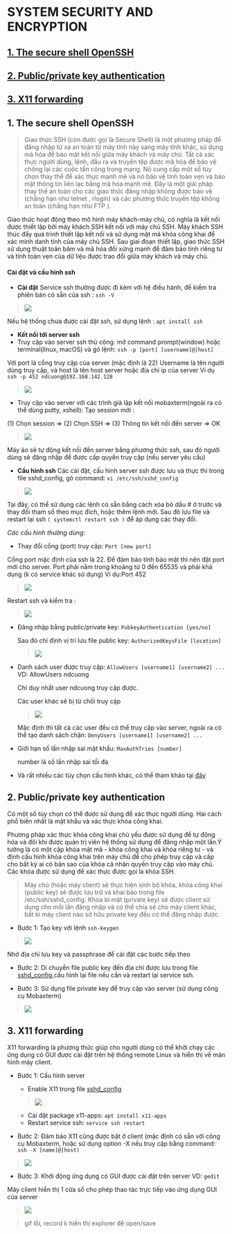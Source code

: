  # SYSTEM SECURITY AND ENCRYPTION
 
 ## [1. The secure shell OpenSSH](#openssh)
 
 ## [2. Public/private key authentication](#key)
 
 ## [3.	X11 forwarding](#x11)

## 1.	The secure shell OpenSSH <a name="openssh"></a>
> Giao thức SSH (còn được gọi là Secure Shell) là một phương pháp để đăng nhập từ xa an toàn từ máy tính này sang máy tính khác, sử dụng mã hóa để bảo mật kết nối giữa máy khách và máy chủ. Tất cả xác thực người dùng, lệnh, đầu ra và truyền tệp được mã hóa để bảo vệ chống lại các cuộc tấn công trong mạng. Nó cung cấp một số tùy chọn thay thế để xác thực mạnh mẽ và nó bảo vệ tính toàn vẹn và bảo mật thông tin liên lạc bằng mã hóa mạnh mẽ. Đây là một giải pháp thay thế an toàn cho các giao thức đăng nhập không được bảo vệ (chẳng hạn như telnet , rlogin) và các phương thức truyền tệp không an toàn (chẳng hạn như FTP ).

Giao thức hoạt động theo mô hình máy khách-máy chủ, có nghĩa là kết nối được thiết lập bởi máy khách SSH kết nối với máy chủ SSH. Máy khách SSH thúc đẩy quá trình thiết lập kết nối và sử dụng mật mã khóa công khai để xác minh danh tính của máy chủ SSH. Sau giai đoạn thiết lập, giao thức SSH sử dụng thuật toán băm và mã hóa đối xứng mạnh để đảm bảo tính riêng tư và tính toàn vẹn của dữ liệu được trao đổi giữa máy khách và máy chủ.
#### Cài đặt và cấu hình ssh
- **Cài đặt**
Service ssh thường được đi kèm với hệ điều hành, để kiểm tra phiên bản có sẵn của ssh : `ssh -V`

> ![](./images/report2/sshver.png)

Nếu hệ thống chưa được cài đặt ssh, sử dụng lệnh : `apt install ssh`

- **Kết nối tới server ssh**
 - Truy cập vào server ssh thủ công: mở command prompt(window) hoặc terminal(linux, macOS) và gõ lệnh: `ssh -p [port] [username]@[host]`

Với port là cổng truy cập của server (mặc định là 22) Username là tên người dùng truy cập, và host là tên host server hoặc địa chỉ ip của server
Ví dụ `ssh -p 452 ndcuong@192.168.142.128`

> ![](./images/report2/connectmanually.png)

 - Truy cập vào server với các trình giả lập kết nối mobaxterm(ngoài ra có thể dùng putty, xshell):
Tạo session mới :

(1) Chọn session => (2) Chọn SSH => (3) Thông tin kết nối đến server => OK

> ![](./images/report2/connectssh.png)

Máy ảo sẽ tự động kết nối đến server bằng phương thức ssh, sau đó người dùng sẽ đăng nhập để được cấp quyền truy cập (nếu server yêu cầu)

- **Cấu hình ssh**
 Các cài đặt, cấu hình server ssh được lưu và thực thi trong file sshd_config, gõ command: `vi /etc/ssh/sshd_config` <a name="cf"></a>
 
 > ![](./images/report2/configssh1.png)
 
 Tại đây, có thể sử dụng các lệnh có sẵn bằng cách xóa bỏ dấu # ở trước và thay đổi tham số theo mục đích, hoặc thêm lệnh mới. Sau đó lưu file và restart lại ssh `( systemctl restart ssh )` để áp dụng các thay đổi.
 
 *Các cấu hình thường dùng:*
  - Thay đổi cổng (port) truy cập: `Port [new port]`
  
  Cổng port mặc định của ssh là 22. Để đảm bảo tính bảo mật thì nên đặt port mới cho server. Port phải nằm trong khoảng từ 0 đến 65535 và phải khả dụng (k có service khác sử dụng)
  Ví dụ:Port 452
  
  > ![](./images/report2/configport.png)
  
  Restart ssh và kiểm tra :
  
  > ![](./images/report2/port.png)
  
  - Đăng nhập bằng public/private key: `PubkeyAuthentication [yes/no]`
    
    Sau đó chỉ định vị trí lưu file public key: `AuthorizedKeysFile [location]` <a name="pubkey"></a>
    
    > ![](./images/report2/pubkeylocation.png)
    
  - Danh sách user được truy cập: `AllowUsers [username1] [username2] ...`
    VD: AllowUsers ndcuong
    
    Chỉ duy nhất user ndcuong truy cập được. 
    
    Các user khác sẽ bị từ chối truy cập
    
    > ![](./images/report2/allowuser.png)
    
    Mặc định thì tất cả các user đều có thể truy cập vào server, ngoài ra có thể tạo danh sách chặn: `DenyUsers [username1] [username2] ...`
    
  - Giới hạn số lần nhập sai mật khẩu: `MaxAuthTries [number]`
  
    number là số lần nhập sai tối đa
    
  - Và rất nhiều các tùy chọn cấu hình khác, có thể tham khảo tại <a href="https://www.ssh.com/ssh/sshd_config/#authorizedkeysfile-location">đây</a>
  
 
## 2. Public/private key authentication<a name="key"></a>
Có một số tùy chọn có thể được sử dụng để xác thực người dùng. Hai cách phổ biến nhất là mật khẩu và xác thực khóa công khai.

Phương pháp xác thực khóa công khai chủ yếu được sử dụng để tự động hóa và đôi khi được quản trị viên hệ thống sử dụng để đăng nhập một lần.Ý tưởng là có một cặp khóa mật mã - khóa công khai và khóa riêng tư - và định cấu hình khóa công khai trên máy chủ để cho phép truy cập và cấp cho bất kỳ ai có bản sao của khóa cá nhân quyền truy cập vào máy chủ. Các khóa được sử dụng để xác thực được gọi là khóa SSH.

> Máy chủ (hoặc máy client) sẽ thực hiện sinh bộ khóa, khóa công khai (public key) sẽ được lưu trữ và khai báo trong file /etc/ssh/sshd_config. Khóa bí mật (private key) sẽ được client sử dụng cho mỗi lần đăng nhập và có thể chia sẻ cho máy client khác, bất kì máy client nào sở hữu private key đều có thể đăng nhập được.

- Bước 1: Tạo key với lệnh `ssh-keygen`

> ![](./images/report2/keygen.png)

Nhớ địa chỉ lưu key và passphrase để cài đặt các bước tiếp theo

- Bước 2: Di chuyển file public key đến địa chỉ được lưu trong file [sshd_config](#pubkey),cấu hình lại file nếu cần và restart lại service ssh.

- Bước 3: Sử dụng file private key để truy cập vào server (sử dụng công cụ Mobaxterm)

> ![](./images/report2/prikey.png)

## 3.	X11 forwarding <a name="x11"></a>
X11 forwarding là phương thức giúp cho người dùng có thể khởi chạy các ứng dụng có GUI được cài đặt trên hệ thống remote Linux và hiển thị về màn hình máy client.
- Bước 1: Cấu hình server
  - Enable X11 trong file [sshd_config](#cf)
  
  > ![](./images/report2/x11cf.png)
  
  - Cài đặt package x11-apps: `apt install x11-apps`
  - Restart service ssh: `service ssh restart`

- Bước 2: Đảm bảo X11 cũng được bật ở client (mặc định có sẵn với công cụ Mobaxterm, hoặc sử dụng option -X nếu truy cập bằng command: `ssh -X [name]@[host)`

> ![](./images/report2/x11.png)

- Bước 3: Khởi động ứng dụng có GUI được cài đặt trên server
VD: `gedit`

Máy client hiển thị 1 cửa sổ cho phép thao tác trực tiếp vào ứng dụng GUI của server
> ![](./images/report2/gedit.gif)

> gif lỗi, record k hiển thị explorer để open/save

